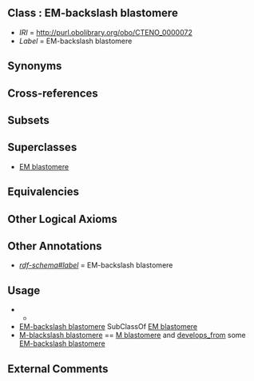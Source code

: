 
## Class : EM-backslash blastomere

 * *IRI* = http://purl.obolibrary.org/obo/CTENO_0000072
 * *Label* = EM-backslash blastomere

## Synonyms


## Cross-references


## Subsets


## Superclasses

 * [EM blastomere](../../CTENO/70/CTENO_0000070.md)

## Equivalencies


## Other Logical Axioms


## Other Annotations

 * *[rdf-schema#label](../../el/rdf-schema#label.md)* = EM-backslash blastomere

## Usage

 * -
 * [EM-backslash blastomere](../../CTENO/72/CTENO_0000072.md) SubClassOf [EM blastomere](../../CTENO/70/CTENO_0000070.md)
 * [M-blackslash blastomere](../../CTENO/74/CTENO_0000074.md) == [M blastomere](../../CTENO/65/CTENO_0000065.md) and [develops_from](../../RO/02/RO_0002202.md) some [EM-backslash blastomere](../../CTENO/72/CTENO_0000072.md)

## External Comments

